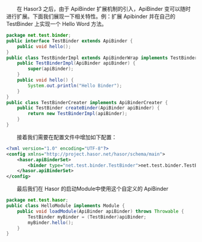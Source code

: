 &emsp;&emsp;在 Hasor3 之后，由于 ApiBinder 扩展机制的引入，ApiBinder 变可以随时进行扩展。下面我们展现一下相关特性。例：扩展 Apibinder 并在自己的 TestBinder 上实现一个 Hello Word 方法。
```java
package net.test.binder;
public interface TestBinder extends ApiBinder {
    public void hello();
}
public class TestBinderImpl extends ApiBinderWrap implements TestBinder {
    public TestBinderImpl(ApiBinder apiBinder) {
        super(apiBinder);
    }
    public void hello() {
        System.out.println("Hello Binder");
    }
}
public class TestBinderCreater implements ApiBinderCreater {
    public TestBinder createBinder(ApiBinder apiBinder) {
        return new TestBinderImpl(apiBinder);
    }
}
```

&emsp;&emsp;接着我们需要在配置文件中增加如下配置：
```xml
<?xml version="1.0" encoding="UTF-8"?>
<config xmlns="http://project.hasor.net/hasor/schema/main">
    <hasor.apiBinderSet>
        <binder type="net.test.binder.TestBinder">net.test.binder.TestBinderCreater</binder>
    </hasor.apiBinderSet>
</config>
```

&emsp;&emsp;最后我们在 Hasor 的启动Module中使用这个自定义的 ApiBinder
```java
package net.test.hasor;
public class HelloModule implements Module {
    public void loadModule(ApiBinder apiBinder) throws Throwable {
        TestBinder myBinder = (TestBinder)apiBinder;
        myBinder.hello();
    }
}
```
